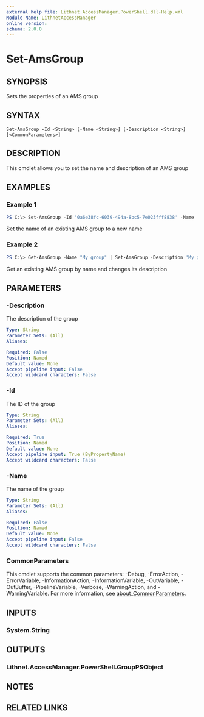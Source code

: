 ```yaml
---
external help file: Lithnet.AccessManager.PowerShell.dll-Help.xml
Module Name: LithnetAccessManager
online version:
schema: 2.0.0
---
```


# Set-AmsGroup

## SYNOPSIS
Sets the properties of an AMS group

## SYNTAX

```
Set-AmsGroup -Id <String> [-Name <String>] [-Description <String>] [<CommonParameters>]
```

## DESCRIPTION
This cmdlet allows you to set the name and description of an AMS group

## EXAMPLES

### Example 1
```powershell
PS C:\> Set-AmsGroup -Id '0a6e38fc-6039-494a-8bc5-7e023fff8838' -Name 'New group name'
```

Set the name of an existing AMS group to a new name

### Example 2
```powershell
PS C:\> Get-AmsGroup -Name "My group" | Set-AmsGroup -Description 'My group description'
```

Get an existing AMS group by name and changes its description


## PARAMETERS

### -Description
The description of the group

```yaml
Type: String
Parameter Sets: (All)
Aliases:

Required: False
Position: Named
Default value: None
Accept pipeline input: False
Accept wildcard characters: False
```

### -Id
The ID of the group

```yaml
Type: String
Parameter Sets: (All)
Aliases:

Required: True
Position: Named
Default value: None
Accept pipeline input: True (ByPropertyName)
Accept wildcard characters: False
```

### -Name
The name of the group

```yaml
Type: String
Parameter Sets: (All)
Aliases:

Required: False
Position: Named
Default value: None
Accept pipeline input: False
Accept wildcard characters: False
```

### CommonParameters
This cmdlet supports the common parameters: -Debug, -ErrorAction, -ErrorVariable, -InformationAction, -InformationVariable, -OutVariable, -OutBuffer, -PipelineVariable, -Verbose, -WarningAction, and -WarningVariable. For more information, see [about_CommonParameters](http://go.microsoft.com/fwlink/?LinkID=113216).

## INPUTS

### System.String

## OUTPUTS

### Lithnet.AccessManager.PowerShell.GroupPSObject

## NOTES

## RELATED LINKS
